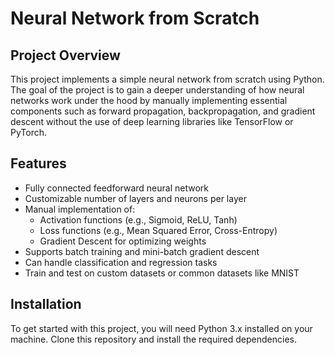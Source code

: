 # Neural Network from Scratch

## Project Overview

This project implements a simple neural network from scratch using Python. The goal of the project is to gain a deeper understanding of how neural networks work under the hood by manually implementing essential components such as forward propagation, backpropagation, and gradient descent without the use of deep learning libraries like TensorFlow or PyTorch.

## Features

- Fully connected feedforward neural network
- Customizable number of layers and neurons per layer
- Manual implementation of:
  - Activation functions (e.g., Sigmoid, ReLU, Tanh)
  - Loss functions (e.g., Mean Squared Error, Cross-Entropy)
  - Gradient Descent for optimizing weights
- Supports batch training and mini-batch gradient descent
- Can handle classification and regression tasks
- Train and test on custom datasets or common datasets like MNIST

## Installation

To get started with this project, you will need Python 3.x installed on your machine. Clone this repository and install the required dependencies.


